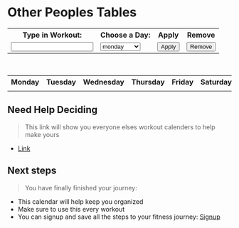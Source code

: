 <script> AOS.init();</script>
<div data-aos="fade-right"><h1>Other Peoples Tables</h1></div>
<div data-aos="fade-up">
  <table class="profile">
    <tr class="profile">
      <th class="profile"><label for="workout">Type in Workout:</label></th>
      <th class="profile"><label for="weeks">Choose a Day:</label></th>
      <th class="profile">Apply</th>
      <th class="profile">Remove</th>
    </tr>
    <tr>
      <td><input id="input" class="profile"></td>
      <td>
        <select name="week" id="week">
          <option>monday</option>
          <option>tuesday</option>
          <option>wednesday</option>
          <option>thursday</option>
          <option>friday</option>
          <option>saturday</option>
          <option>sunday</option>
        </select>
      </td>
      <td><button onclick="Add()" class="profile">Apply</button></td>
      <td><button onclick="Remove()" class="profile">Remove</button></td>
    </tr>
  </table>

  <br>

  <table class="profile">
  <tr class="profile">
    <th class="profile">Monday</th>
    <th class="profile">Tuesday</th>
    <th class="profile">Wednesday</th>
    <th class="profile">Thursday</th>
    <th class="profile">Friday</th>
    <th class="profile">Saturday</th>
    <th class="profile">Sunday</th>
  </tr>
  <tr>
    <td id="monday"></td>
    <td id="tuesday"></td>
    <td id="wednesday"></td>
    <td id="thursday"></td>
    <td id="friday"></td>
    <td id="saturday"></td>
    <td id="sunday"></td>
  </tr>
</table>
</div>

<script>
const tableBody = document.querySelector('#table');
const url = "https://dolphin.nighthawkcodingsociety.com/api/users";
const calender_fetch = url + '/calender';
const monday_fetch = url + '/monday';
const tuesday_fetch = url + '/tuesday';
const wednesday_fetch = url + '/wednesday';
const thursday_fetch = url + '/thursday';
const friday_fetch = url + '/friday';
const saturday_fetch = url + '/saturday';
const sunday_fetch = url + '/sunday';
const monday_delete_site = url + '/delete_monday';
const tuesday_delete_site = url + '/delete_tuesday';
const wednesday_delete_site = url + '/delete_wednesday';
const thursday_delete_site = url + '/delete_thursday';
const friday_delete_site = url + '/delete_friday';
const saturday_delete_site = url + '/delete_saturday';
const sunday_delete_site = url + '/delete_sunday';

const body = {
  username: sessionStorage.getItem("uid")
};
const requestOptions = {
  method: 'POST',
  body: JSON.stringify(body),
  headers: {
    "content-type": "application/json",
  },
};
fetch(calender_fetch, requestOptions)
  .then(response => {
    if (response.status !== 200) {
      const errorMsg = 'Database create error: ' + response.status;
      console.log(errorMsg);
      return;
    }
    response.json().then(data => {
      document.getElementById("monday").innerHTML = data.monday;
      document.getElementById("tuesday").innerHTML = data.tuesday;
      document.getElementById("wednesday").innerHTML = data.wednesday;
      document.getElementById("thursday").innerHTML = data.thursday;
      document.getElementById("friday").innerHTML = data.friday;
      document.getElementById("saturday").innerHTML = data.saturday;
      document.getElementById("sunday").innerHTML = data.sunday;
    })
  })

function Add() {
  const input = document.getElementById("input").value;
  const week = document.getElementById("week").value;
  if (week == "monday") {
    const monday_body = {
      username: sessionStorage.getItem("uid"),
      monday: input
    };
    const monday_request = {
      method: 'POST',
      body: JSON.stringify(monday_body),
      headers: {
        "content-type": "application/json",
      },
    };
     fetch(monday_fetch, monday_request)
    .then(response => {
      if (response.status !== 200) {
        const errorMsg = 'Database create error: ' + response.status;
        console.log(errorMsg);
        return;
      }
      response.json().then(data => {
        document.getElementById("monday").innerHTML = data.monday;
      })
    })
  }
  if (week == "tuesday") {
    const tuesday_body = {
      username: sessionStorage.getItem("uid"),
      tuesday: input
    };
    const tuesday_request = {
      method: 'POST',
      body: JSON.stringify(tuesday_body),
      headers: {
        "content-type": "application/json",
      },
    };
     fetch(tuesday_fetch, tuesday_request)
    .then(response => {
      if (response.status !== 200) {
        const errorMsg = 'Database create error: ' + response.status;
        console.log(errorMsg);
        return;
      }
      response.json().then(data => {
        document.getElementById("tuesday").innerHTML = data.tuesday;
      })
    })
  }
  if (week == "wednesday") {
    const wednesday_body = {
      username: sessionStorage.getItem("uid"),
      wednesday: input
    };
    const wednesday_request = {
      method: 'POST',
      body: JSON.stringify(wednesday_body),
      headers: {
        "content-type": "application/json",
      },
    };
     fetch(wednesday_fetch, wednesday_request)
    .then(response => {
      if (response.status !== 200) {
        const errorMsg = 'Database create error: ' + response.status;
        console.log(errorMsg);
        return;
      }
      response.json().then(data => {
        document.getElementById("wednesday").innerHTML = data.wednesday;
      })
    })
  }
  if (week == "thursday") {
    const thursday_body = {
      username: sessionStorage.getItem("uid"),
      thursday: input
    };
    const thursday_request = {
      method: 'POST',
      body: JSON.stringify(thursday_body),
      headers: {
        "content-type": "application/json",
      },
    };
     fetch(thursday_fetch, thursday_request)
    .then(response => {
      if (response.status !== 200) {
        const errorMsg = 'Database create error: ' + response.status;
        console.log(errorMsg);
        return;
      }
      response.json().then(data => {
        document.getElementById("thursday").innerHTML = data.thursday;
      })
    })
  }
  if (week == "friday") {
    const friday_body = {
      username: sessionStorage.getItem("uid"),
      friday: input
    };
    const friday_request = {
      method: 'POST',
      body: JSON.stringify(friday_body),
      headers: {
        "content-type": "application/json",
      },
    };
     fetch(friday_fetch, friday_request)
    .then(response => {
      if (response.status !== 200) {
        const errorMsg = 'Database create error: ' + response.status;
        console.log(errorMsg);
        return;
      }
      response.json().then(data => {
        document.getElementById("friday").innerHTML = data.friday;
      })
    })
  }
  if (week == "saturday") {
    const saturday_body = {
      username: sessionStorage.getItem("uid"),
      saturday: input
    };
    const saturday_request = {
      method: 'POST',
      body: JSON.stringify(saturday_body),
      headers: {
        "content-type": "application/json",
      },
    };
     fetch(saturday_fetch, saturday_request)
    .then(response => {
      if (response.status !== 200) {
        const errorMsg = 'Database create error: ' + response.status;
        console.log(errorMsg);
        return;
      }
      response.json().then(data => {
        document.getElementById("saturday").innerHTML = data.saturday;
      })
    })
  }
  if (week == "sunday") {
    const sunday_body = {
      username: sessionStorage.getItem("uid"),
      sunday: input
    };
    const sunday_request = {
      method: 'POST',
      body: JSON.stringify(sunday_body),
      headers: {
        "content-type": "application/json",
      },
    };
     fetch(sunday_fetch, sunday_request)
    .then(response => {
      if (response.status !== 200) {
        const errorMsg = 'Database create error: ' + response.status;
        console.log(errorMsg);
        return;
      }
      response.json().then(data => {
        document.getElementById("sunday").innerHTML = data.sunday;
      })
    })
  }

}
function Remove() {
  const week = document.getElementById("week").value;
  const delete_body = {
    username: sessionStorage.getItem("uid"),
  };
  if (week == "monday") {
    const monday_delete = {
      method: 'POST',
      body: JSON.stringify(delete_body),
      headers: {
        "content-type": "application/json",
      },
    };
     fetch(monday_delete_site, monday_delete)
    .then(response => {
      if (response.status !== 200) {
        const errorMsg = 'Database create error: ' + response.status;
        console.log(errorMsg);
        return;
      }
      response.json().then(data => {
        document.getElementById("monday").innerHTML = data.monday;
      })
    })
  }
  if (week == "tuesday") {
    const tuesday_delete = {
      method: 'POST',
      body: JSON.stringify(delete_body),
      headers: {
        "content-type": "application/json",
      },
    };
     fetch(tuesday_delete_site, tuesday_delete)
    .then(response => {
      if (response.status !== 200) {
        const errorMsg = 'Database create error: ' + response.status;
        console.log(errorMsg);
        return;
      }
      response.json().then(data => {
        document.getElementById("tuesday").innerHTML = data.tuesday;
      })
    })
  }
  if (week == "wednesday") {
    const wednesday_delete = {
      method: 'POST',
      body: JSON.stringify(delete_body),
      headers: {
        "content-type": "application/json",
      },
    };
     fetch(wednesday_delete_site, wednesday_delete)
    .then(response => {
      if (response.status !== 200) {
        const errorMsg = 'Database create error: ' + response.status;
        console.log(errorMsg);
        return;
      }
      response.json().then(data => {
        document.getElementById("wednesday").innerHTML = data.wednesday;
      })
    })
  }
  if (week == "thursday") {
    const thursday_delete = {
      method: 'POST',
      body: JSON.stringify(delete_body),
      headers: {
        "content-type": "application/json",
      },
    };
     fetch(thursday_delete_site, thursday_delete)
    .then(response => {
      if (response.status !== 200) {
        const errorMsg = 'Database create error: ' + response.status;
        console.log(errorMsg);
        return;
      }
      response.json().then(data => {
        document.getElementById("thursday").innerHTML = data.thursday;
      })
    })
  }
  if (week == "friday") {
    const friday_delete = {
      method: 'POST',
      body: JSON.stringify(delete_body),
      headers: {
        "content-type": "application/json",
      },
    };
     fetch(friday_delete_site, friday_delete)
    .then(response => {
      if (response.status !== 200) {
        const errorMsg = 'Database create error: ' + response.status;
        console.log(errorMsg);
        return;
      }
      response.json().then(data => {
        document.getElementById("friday").innerHTML = data.friday;
      })
    })
  }
  if (week == "saturday") {
    const saturday_delete = {
      method: 'POST',
      body: JSON.stringify(delete_body),
      headers: {
        "content-type": "application/json",
      },
    };
     fetch(saturday_delete_site, saturday_delete)
    .then(response => {
      if (response.status !== 200) {
        const errorMsg = 'Database create error: ' + response.status;
        console.log(errorMsg);
        return;
      }
      response.json().then(data => {
        document.getElementById("saturday").innerHTML = data.saturday;
      })
    })
  }
  if (week == "sunday") {
    const sunday_delete = {
      method: 'POST',
      body: JSON.stringify(delete_body),
      headers: {
        "content-type": "application/json",
      },
    };
     fetch(sunday_delete_site, sunday_delete)
    .then(response => {
      if (response.status !== 200) {
        const errorMsg = 'Database create error: ' + response.status;
        console.log(errorMsg);
        return;
      }
      response.json().then(data => {
        document.getElementById("sunday").innerHTML = data.sunday;
      })
    })
  }
}
// fetch('https://dolphin.nighthawkcodingsociety.com/api/users/')
//   .then(response => response.json())
//   .then(data => {
//     data.forEach(user => {
//       const newRow = document.createElement('tr');
//       newRow.innerHTML = `
//         <td>${user.monday}</td>
//         <td>${user.tuesday}</td>
//         <td>${user.wednesday}</td>
//         <td>${user.thursday}</td>
//         <td>${user.friday}</td>
//         <td>${user.saturday}</td>
//         <td>${user.sunday}</td>
//       `;
//       tableBody.appendChild(newRow);
//     });
//   });
</script>
## Need Help Deciding
> This link will show you everyone elses workout calenders to help make yours
- [Link](https://jakewarren2414.github.io/dolphins2/calendercool)

## Next steps
> You have finally finished your journey:
- This calendar will help keep you organized
- Make sure to use this every workout
- You can signup and save all the steps to your fitness journey: [Signup](https://jakewarren2414.github.io/dolphins2/signup)
<div style="padding: 150px;">
</div>